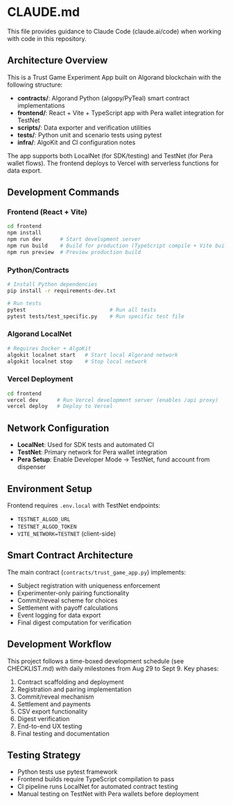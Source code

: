 # CLAUDE.md

This file provides guidance to Claude Code (claude.ai/code) when working with code in this repository.

## Architecture Overview

This is a Trust Game Experiment App built on Algorand blockchain with the following structure:
- **contracts/**: Algorand Python (algopy/PyTeal) smart contract implementations
- **frontend/**: React + Vite + TypeScript app with Pera wallet integration for TestNet
- **scripts/**: Data exporter and verification utilities
- **tests/**: Python unit and scenario tests using pytest
- **infra/**: AlgoKit and CI configuration notes

The app supports both LocalNet (for SDK/testing) and TestNet (for Pera wallet flows). The frontend deploys to Vercel with serverless functions for data export.

## Development Commands

### Frontend (React + Vite)
```bash
cd frontend
npm install
npm run dev      # Start development server
npm run build    # Build for production (TypeScript compile + Vite build)
npm run preview  # Preview production build
```

### Python/Contracts
```bash
# Install Python dependencies
pip install -r requirements-dev.txt

# Run tests
pytest                           # Run all tests
pytest tests/test_specific.py    # Run specific test file
```

### Algorand LocalNet
```bash
# Requires Docker + AlgoKit
algokit localnet start   # Start local Algorand network
algokit localnet stop    # Stop local network
```

### Vercel Deployment
```bash
cd frontend
vercel dev      # Run Vercel development server (enables /api proxy)
vercel deploy   # Deploy to Vercel
```

## Network Configuration

- **LocalNet**: Used for SDK tests and automated CI
- **TestNet**: Primary network for Pera wallet integration
- **Pera Setup**: Enable Developer Mode → TestNet, fund account from dispenser

## Environment Setup

Frontend requires `.env.local` with TestNet endpoints:
- `TESTNET_ALGOD_URL`
- `TESTNET_ALGOD_TOKEN` 
- `VITE_NETWORK=TESTNET` (client-side)

## Smart Contract Architecture

The main contract (`contracts/trust_game_app.py`) implements:
- Subject registration with uniqueness enforcement
- Experimenter-only pairing functionality
- Commit/reveal scheme for choices
- Settlement with payoff calculations
- Event logging for data export
- Final digest computation for verification

## Development Workflow

This project follows a time-boxed development schedule (see CHECKLIST.md) with daily milestones from Aug 29 to Sept 9. Key phases:
1. Contract scaffolding and deployment
2. Registration and pairing implementation  
3. Commit/reveal mechanism
4. Settlement and payments
5. CSV export functionality
6. Digest verification
7. End-to-end UX testing
8. Final testing and documentation

## Testing Strategy

- Python tests use pytest framework
- Frontend builds require TypeScript compilation to pass
- CI pipeline runs LocalNet for automated contract testing
- Manual testing on TestNet with Pera wallets before deployment